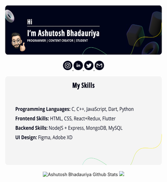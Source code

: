 

<!--
**Ashutosh-Bhadauriya/Ashutosh-Bhadauriya** is a ✨ _special_ ✨ repository because its `README.md` (this file) appears on your GitHub profile.

Here are some ideas to get you started:

- 🔭 I’m currently working on ...
- 🌱 I’m currently learning ...
- 👯 I’m looking to collaborate on ...
- 🤔 I’m looking for help with ...
- 💬 Ask me about ...
- 📫 How to reach me: ...
- 😄 Pronouns: ...
- ⚡ Fun fact: ...
-->



<p align="center">
  <img src="https://github.com/Ashutosh-Bhadauriya/Ashutosh-Bhadauriya/blob/main/githubcover.png" width="610px" height="158px" alt="Hi! I am Ashutosh" />
  <br/>
  <br/>
  <a title="Instagram" href="https://www.instagram.com/techdrippers/">
    <img src="https://github.com/Ashutosh-Bhadauriya/Ashutosh-Bhadauriya/blob/main/insta.svg" width="30" height="30" />    
  </a>
  <a title="LinkedIn" href="https://dev.to/cmcodes">
    <img src="https://github.com/Ashutosh-Bhadauriya/Ashutosh-Bhadauriya/blob/main/linkedin.svg" width="30" height="30" />
  </a>
  <a title="Twitter" href="https://instagram.com/cmcodes">
    <img src="https://github.com/Ashutosh-Bhadauriya/Ashutosh-Bhadauriya/blob/main/twitter.svg" width="30" height="30" />
  </a>
  <a title="Email" href="mailto:abhadauriya360@gmail.com">
    <img src="https://github.com/Ashutosh-Bhadauriya/Ashutosh-Bhadauriya/blob/main/gmail.svg" width="30" height="30" />
  </a>
  <br/>
  <br/>
  <img src="https://github.com/Ashutosh-Bhadauriya/Ashutosh-Bhadauriya/blob/main/github-skills.png" width="610px" height="285px" alt="My Skills" />
   <br/>
  <br/>
<!--   <img src="https://github-readme-stats.vercel.app/api?username=Ashutosh-Bhadauriya&count_private=true&show_icons=true" height="170px" bgcolor="#151515"> -->
  <img src="https://github-readme-stats.vercel.app/api?username=Ashutosh-Bhadauriya&amp;show_icons=true&amp;title_color=fff&amp;icon_color=79ff97&amp;text_color=9f9f9f&amp;bg_color=00041A" alt="Ashutosh Bhadauriya Github Stats">
 
  <img src="https://github-readme-stats.vercel.app/api/top-langs/?username=Ashutosh-Bhadauriya&layout=compact&amp;title_color=fff&amp;icon_color=79ff97&amp;text_color=9f9f9f&amp;bg_color=00041A" height="170px">
</p>
